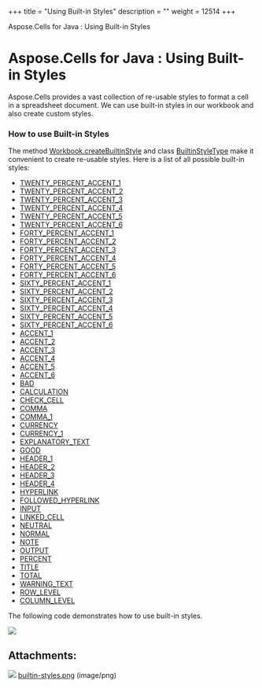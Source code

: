 +++
title = "Using Built-in Styles" 
description = "" 
weight = 12514 
+++

Aspose.Cells for Java : Using Built-in Styles  

# Aspose.Cells for Java : Using Built-in Styles


Aspose.Cells provides a vast collection of re-usable styles to format a cell in a spreadsheet document. We can use built-in styles in our workbook and also create custom styles.

### How to use Built-in Styles

The method [Workbook.createBuiltinStyle](https://apireference.aspose.com/java/cells/com.aspose.cells/workbook#createBuiltinStyle(int)) and class [BuiltinStyleType](https://apireference.aspose.com/java/cells/com.aspose.cells/BuiltinStyleType) make it convenient to create re-usable styles. Here is a list of all possible built-in styles:

*   [TWENTY\_PERCENT\_ACCENT\_1](https://apireference.aspose.com/java/cells/com.aspose.cells/builtinstyletype#TWENTY_PERCENT_ACCENT_1)
*   [TWENTY\_PERCENT\_ACCENT\_2](https://apireference.aspose.com/java/cells/com.aspose.cells/builtinstyletype#TWENTY_PERCENT_ACCENT_2)
*   [TWENTY\_PERCENT\_ACCENT\_3](https://apireference.aspose.com/java/cells/com.aspose.cells/builtinstyletype#TWENTY_PERCENT_ACCENT_3)
*   [TWENTY\_PERCENT\_ACCENT\_4](https://apireference.aspose.com/java/cells/com.aspose.cells/builtinstyletype#TWENTY_PERCENT_ACCENT_4)
*   [TWENTY\_PERCENT\_ACCENT\_5](https://apireference.aspose.com/java/cells/com.aspose.cells/builtinstyletype#TWENTY_PERCENT_ACCENT_5)
*   [TWENTY\_PERCENT\_ACCENT\_6](https://apireference.aspose.com/java/cells/com.aspose.cells/builtinstyletype#TWENTY_PERCENT_ACCENT_6)
*   [FORTY\_PERCENT\_ACCENT\_1](https://apireference.aspose.com/java/cells/com.aspose.cells/builtinstyletype#FORTY_PERCENT_ACCENT_1)
*   [FORTY\_PERCENT\_ACCENT\_2](https://apireference.aspose.com/java/cells/com.aspose.cells/builtinstyletype#FORTY_PERCENT_ACCENT_2)
*   [FORTY\_PERCENT\_ACCENT\_3](https://apireference.aspose.com/java/cells/com.aspose.cells/builtinstyletype#FORTY_PERCENT_ACCENT_3)
*   [FORTY\_PERCENT\_ACCENT\_4](https://apireference.aspose.com/java/cells/com.aspose.cells/builtinstyletype#FORTY_PERCENT_ACCENT_4)
*   [FORTY\_PERCENT\_ACCENT\_5](https://apireference.aspose.com/java/cells/com.aspose.cells/builtinstyletype#FORTY_PERCENT_ACCENT_5)
*   [FORTY\_PERCENT\_ACCENT\_6](https://apireference.aspose.com/java/cells/com.aspose.cells/builtinstyletype#FORTY_PERCENT_ACCENT_6)
*   [SIXTY\_PERCENT\_ACCENT\_1](https://apireference.aspose.com/java/cells/com.aspose.cells/builtinstyletype#SIXTY_PERCENT_ACCENT_1)
*   [SIXTY\_PERCENT\_ACCENT\_2](https://apireference.aspose.com/java/cells/com.aspose.cells/builtinstyletype#SIXTY_PERCENT_ACCENT_2)
*   [SIXTY\_PERCENT\_ACCENT\_3](https://apireference.aspose.com/java/cells/com.aspose.cells/builtinstyletype#SIXTY_PERCENT_ACCENT_3)
*   [SIXTY\_PERCENT\_ACCENT\_4](https://apireference.aspose.com/java/cells/com.aspose.cells/builtinstyletype#SIXTY_PERCENT_ACCENT_4)
*   [SIXTY\_PERCENT\_ACCENT\_5](https://apireference.aspose.com/java/cells/com.aspose.cells/builtinstyletype#SIXTY_PERCENT_ACCENT_5)
*   [SIXTY\_PERCENT\_ACCENT\_6](https://apireference.aspose.com/java/cells/com.aspose.cells/builtinstyletype#SIXTY_PERCENT_ACCENT_6)
*   [ACCENT\_1](https://apireference.aspose.com/java/cells/com.aspose.cells/builtinstyletype#ACCENT_1)
*   [ACCENT\_2](https://apireference.aspose.com/java/cells/com.aspose.cells/builtinstyletype#ACCENT_2)
*   [ACCENT\_3](https://apireference.aspose.com/java/cells/com.aspose.cells/builtinstyletype#ACCENT_3)
*   [ACCENT\_4](https://apireference.aspose.com/java/cells/com.aspose.cells/builtinstyletype#ACCENT_4)
*   [ACCENT\_5](https://apireference.aspose.com/java/cells/com.aspose.cells/builtinstyletype#ACCENT_5)
*   [ACCENT\_6](https://apireference.aspose.com/java/cells/com.aspose.cells/builtinstyletype#ACCENT_6)
*   [BAD](https://apireference.aspose.com/java/cells/com.aspose.cells/builtinstyletype#BAD)
*   [CALCULATION](https://apireference.aspose.com/java/cells/com.aspose.cells/builtinstyletype#CALCULATION)
*   [CHECK\_CELL](https://apireference.aspose.com/java/cells/com.aspose.cells/builtinstyletype#CHECK_CELL)
*   [COMMA](https://apireference.aspose.com/java/cells/com.aspose.cells/builtinstyletype#COMMA)
*   [COMMA\_1](https://apireference.aspose.com/java/cells/com.aspose.cells/builtinstyletype#COMMA_1)
*   [CURRENCY](https://apireference.aspose.com/java/cells/com.aspose.cells/builtinstyletype#CURRENCY)
*   [CURRENCY\_1](https://apireference.aspose.com/java/cells/com.aspose.cells/builtinstyletype#CURRENCY_1)
*   [EXPLANATORY\_TEXT](https://apireference.aspose.com/java/cells/com.aspose.cells/builtinstyletype#EXPLANATORY_TEXT)
*   [GOOD](https://apireference.aspose.com/java/cells/com.aspose.cells/builtinstyletype#GOOD)
*   [HEADER\_1](https://apireference.aspose.com/java/cells/com.aspose.cells/builtinstyletype#HEADER_1)
*   [HEADER\_2](https://apireference.aspose.com/java/cells/com.aspose.cells/builtinstyletype#HEADER_2)
*   [HEADER\_3](https://apireference.aspose.com/java/cells/com.aspose.cells/builtinstyletype#HEADER_3)
*   [HEADER\_4](https://apireference.aspose.com/java/cells/com.aspose.cells/builtinstyletype#HEADER_4)
*   [HYPERLINK](https://apireference.aspose.com/java/cells/com.aspose.cells/builtinstyletype#HYPERLINK)
*   [FOLLOWED\_HYPERLINK](https://apireference.aspose.com/java/cells/com.aspose.cells/builtinstyletype#FOLLOWED_HYPERLINK)
*   [INPUT](https://apireference.aspose.com/java/cells/com.aspose.cells/builtinstyletype#INPUT)
*   [LINKED\_CELL](https://apireference.aspose.com/java/cells/com.aspose.cells/builtinstyletype#LINKED_CELL)
*   [NEUTRAL](https://apireference.aspose.com/java/cells/com.aspose.cells/builtinstyletype#NEUTRAL)
*   [NORMAL](https://apireference.aspose.com/java/cells/com.aspose.cells/builtinstyletype#NORMAL)
*   [NOTE](https://apireference.aspose.com/java/cells/com.aspose.cells/builtinstyletype#NOTE)
*   [OUTPUT](https://apireference.aspose.com/java/cells/com.aspose.cells/builtinstyletype#OUTPUT)
*   [PERCENT](https://apireference.aspose.com/java/cells/com.aspose.cells/builtinstyletype#PERCENT)
*   [TITLE](https://apireference.aspose.com/java/cells/com.aspose.cells/builtinstyletype#TITLE)
*   [TOTAL](https://apireference.aspose.com/java/cells/com.aspose.cells/builtinstyletype#TOTAL)
*   [WARNING\_TEXT](https://apireference.aspose.com/java/cells/com.aspose.cells/builtinstyletype#WARNING_TEXT)
*   [ROW\_LEVEL](https://apireference.aspose.com/java/cells/com.aspose.cells/builtinstyletype#ROW_LEVEL)
*   [COLUMN\_LEVEL](https://apireference.aspose.com/java/cells/com.aspose.cells/builtinstyletype#COLUMN_LEVEL)

The following code demonstrates how to use built-in styles.

![](https://docs2.aspose.com/cells/java/attachments/5276319/5472496.png)


## Attachments:

![](https://docs2.aspose.com/cells/java/images/icons/bullet_blue.gif) [builtin-styles.png](https://docs2.aspose.com/cells/java/attachments/5276319/5472496.png) (image/png)  

